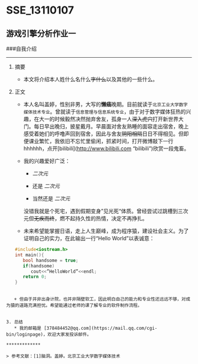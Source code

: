 # SSE_13110107
## 游戏引擎分析作业一 

###自我介绍

*********

1. 摘要
   * 本文将介绍本人姓什么名什么~~字什么~~以及其他的一些什么。

2. 正文
   * 本人名叫盖婷，性别非男，大写的**懒癌**晚期。目前就读于```北京工业大学数字媒体技术专业```。曾就读于```信息管理与信息系统专业```，由于对于数字媒体狂热的兴趣，在大一的时候毅然决然抛弃舍友，孤身一人~~深入虎穴~~打开新世界大门。每日早出晚归，披星戴月。早晨面对舍友熟睡的面容走出宿舍，晚上感受着她们的呼噜声回到宿舍，因此与舍友~~阴阳相隔~~日日不得相见。但即便课业繁忙，我依旧不忘忙里偷闲，抓紧时间，打开微博敲下一行hhhhhh，点开[bilibili](http://www.bilibili.com “bilibili”)欣赏一段鬼畜。
   * 我的兴趣爱好广泛：
      * *二次元*
      
      * 还是 *二次元*
      
      * 当然还是 *二次元*

     没错我就是个死宅，遇到假期变身”见光死“体质。曾经尝试过跳槽到三次元但~~无疾而终~~，燃不起持久性的热情，决定不再挣扎。

   * 未来希望能掌握日语，走上人生巅峰，成为程序猿，建设社会主义。为了证明自己的实力，在此输出一行“Hello World”以表诚意：

   ```c
   #include<iostream.h>
   int main(){
      bool handsome = true;
      if(handsome)
         cout<<”HelloWorld”<<endl;
      return 0;
   }
```

   + 但由于并非出身计院，也并非隔壁软工，因此明白自己的能力和专业性还远远不够，对成为猿的道路充满担忧。希望能通过老师的课了解专业的软件制作流程。


3. 总结
   * 我的邮箱是 [378484452@qq.com](https://mail.qq.com/cgi-bin/loginpage)，欢迎大家发投诉邮件。

*************

> 参考文献：[1]脑洞。盖婷。北京工业大学数字媒体技术

